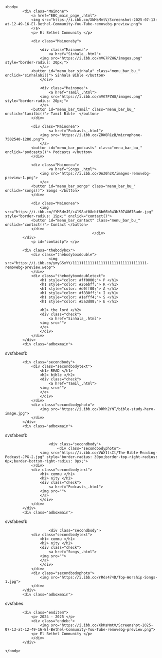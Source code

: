 <!DOCTYPE html>
<html>
    <head>
        <title> El Bethel Community </title>
        <meta charset="UTF-8">
        <meta name="viewport" content="width=device-width">
        <link rel="icon" href="https://i.postimg.cc/fW9Xgwcv/Img001.png">
        <link rel="stylesheet" href="EBC_main_page_.css">
        <link rel="stylesheet" href="EBC_styles1_.css">
        <script src="EBC_main_page_.js"></script>
    </head>

    <body>
            <div class="Mainone">
                <a href="EBC_main_page_.html">
                <img src="https://i.ibb.co/XkMsMmtV/Screenshot-2025-07-13-at-12-49-16-El-Bethel-Community-You-Tube-removebg-preview.png">
                </a>
                <p> El Bethel Community </p>

                <div class="Mainoneby">

                    <div class="Mainonea">
                        <a href="Sinhala_.html">
                    <img src="https://i.ibb.co/mVG7PZWG/images.png" style="border-radius: 20px;">
                    </a>
                <button id="menu_bar_sinhala" class="menu_bar_bu_" onclick="sinhalabi()"> Sinhala Bible </button>
                    </div>

                    <div class="Mainonea">
                        <a href="Tamil_.html">
                    <img src="https://i.ibb.co/mVG7PZWG/images.png" style="border-radius: 20px;">
                    </a>
                <button id="menu_bar_tamil" class="menu_bar_bu_" onclick="tamilbi()"> Tamil Bible  </button>
                </div>

                <div class="Mainonea">
                        <a href="Podcasts_.html">
                    <img src="https://i.ibb.co/ZRW8R1zB/microphone-7502540-1280.png">
                    </a>
                <button id="menu_bar_podcasts" class="menu_bar_bu_" onclick="podcasts()"> Podcasts </button>
                </div>

                <div class="Mainonea">
                        <a href="Songs_.html">
                    <img src="https://i.ibb.co/DnZ0h2X/images-removebg-preview-1.png">
                    </a>
                <button id="menu_bar_songs" class="menu_bar_bu_" onclick="songs()"> Songs </button>
                </div>
                
                <div class="Mainonea">
                    <img src="https://i.ibb.co/fYM3dvJS/c4198af08cbf6b66b043b30748676ade.jpg" style="border-radius: 15px;" onclick="contact()">
                <button id="menu_bar_cantact" class="menu_bar_bu_" onclick="contact()"> Contact </button>
                </div>
                                            </div>
            </div>
                <p id="contactp"> </p>

            <div class="thebodybox">
                <div class="thebodyboxdouble">
                        <img src="https://i.ibb.co/ymyGSxYY/1111111111111111111111111111111111-removebg-preview.webp">
                </div>
                <div class="thebodyboxdoubletext">
                    <h1 style="color: #ff0000;"> P </h1>
                    <h1 style="color: #266bff;"> R </h1>
                    <h1 style="color: #d0ff00;"> A </h1>
                    <h1 style="color: #f830ff;"> I </h1>
                    <h1 style="color: #1efff4;"> S </h1>
                    <h1 style="color: #5a3d88;"> E </h1>

                    <h2> the lord </h2>
                    <div class="check">
                        <a href="Sinhala_.html">
                    <img src="">
                    </a>
                    </div>
                </div>
            </div>
            <div class="adboxmain">
svsfabesfb
            </div>


            <div class="secondbody">
                <div class="secondbodytext">
                    <h1> READ </h1>
                    <h2> bible </h2>
                    <div class="check">
                        <a href="Tamil_.html">
                    <img src="">
                    </a>
                    </div>
                </div>
                <div class="secondbodyphoto">
                    <img src="https://i.ibb.co/0Rhh2YNT/bible-study-hero-image.jpg">
                </div>
            </div>           
            <div class="adboxmain">
svsfabesfb
            </div>
            
                        <div class="secondbody">
                            <div class="secondbodyphoto">
                    <img src="https://i.ibb.co/VWX1tsCt/The-Bible-Reading-Podcast-JPG-2.jpg" style="border-radius: 30px;border-top-right-radius: 0px;border-bottom-right-radius: 0px;">
                </div>
                <div class="secondbodytext">
                    <h1> commu </h1>
                    <h2> nity </h2>
                    <div class="check">
                        <a href="Podcasts_.html">
                    <img src="">
                    </a>
                    </div>
                </div>
            </div>           
            <div class="adboxmain">
svsfabesfb
            </div>
            
                        <div class="secondbody">
                <div class="secondbodytext">
                    <h1> commu </h1>
                    <h2> nity </h2>
                    <div class="check">
                        <a href="Songs_.html">
                    <img src="">
                    </a>
                    </div>
                </div>
                <div class="secondbodyphoto">
                    <img src="https://i.ibb.co/rRds474D/Top-Worship-Songs-1.jpg">
                </div>
            </div>           
            <div class="adboxmain">
svsfabes
            </div>
          
            <div class="enditem">
                <p> 2024 - 2025 </p>
                <div class="endebc">
                    <img src="https://i.ibb.co/XkMsMmtV/Screenshot-2025-07-13-at-12-49-16-El-Bethel-Community-You-Tube-removebg-preview.png">
                <p> El Bethel Community </p>
                </div>
            </div>
            
    </body>
</html>
